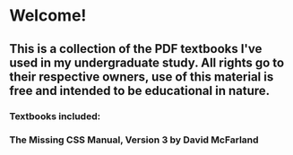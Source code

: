 # Welcome!
## This is a collection of the PDF textbooks I've used in my undergraduate study. All rights go to their respective owners, use of this material is free and intended to be educational in nature.
### Textbooks included:
### The Missing CSS Manual, Version 3 by David McFarland
